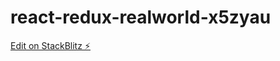 # react-redux-realworld-x5zyau

[Edit on StackBlitz ⚡️](https://stackblitz.com/edit/react-redux-realworld-j2kkw9)